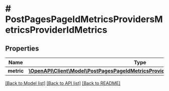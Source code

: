 # # PostPagesPageIdMetricsProvidersMetricsProviderIdMetrics

## Properties

Name | Type | Description | Notes
------------ | ------------- | ------------- | -------------
**metric** | [**\OpenAPI\Client\Model\PostPagesPageIdMetricsProvidersMetricsProviderIdMetricsMetric**](PostPagesPageIdMetricsProvidersMetricsProviderIdMetricsMetric.md) |  | [optional]

[[Back to Model list]](../../README.md#models) [[Back to API list]](../../README.md#endpoints) [[Back to README]](../../README.md)
